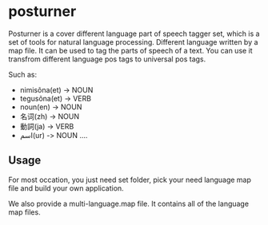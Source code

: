 # posturner

Posturner is a cover different language part of speech tagger set, which is a set of tools for natural language processing.
Different language written by a map file. It can be used to tag the parts of speech of a text. You can use it transfrom different language pos tags to universal pos tags.

Such as:
- nimisõna(et) -> NOUN
- tegusõna(et) -> VERB
- noun(en) -> NOUN
- 名词(zh) -> NOUN
- 動詞(ja) -> VERB
- اسم(ur) -> NOUN
....

## Usage

For most occation, you just need set folder, pick your need language map file and build your own application.

We also provide a multi-language.map file. It contains all of the language map files.

